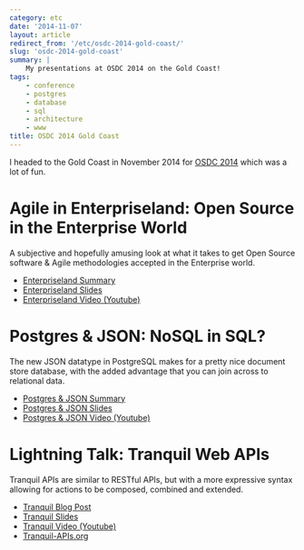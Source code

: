 ```yaml
---
category: etc
date: '2014-11-07'
layout: article
redirect_from: '/etc/osdc-2014-gold-coast/'
slug: 'osdc-2014-gold-coast'
summary: |
    My presentations at OSDC 2014 on the Gold Coast!
tags:
    - conference
    - postgres
    - database
    - sql
    - architecture
    - www
title: OSDC 2014 Gold Coast
---
```


I headed to the Gold Coast in November 2014 for [OSDC
2014](http://2014.osdc.com.au/) which was a lot of fun.

Agile in Enterpriseland: Open Source in the Enterprise World
============================================================

A subjective and hopefully amusing look at what it takes to get Open
Source software & Agile methodologies accepted in the Enterprise world.

-   [Enterpriseland
    Summary](http://2014.osdc.com.au/presentation/1219-agile-enterpriseland-open-source-enterprise-world)
-   [Enterpriseland Slides](../../talk/osdc2014/enterprise-open-source.html)
-   [Enterpriseland Video (Youtube)](http://www.youtube.com/watch?v=lmnlVMX4T0s)

Postgres & JSON: NoSQL in SQL?
==============================

The new JSON datatype in PostgreSQL makes for a pretty nice document
store database, with the added advantage that you can join across to
relational data.

-   [Postgres & JSON Summary](http://2014.osdc.com.au/presentation/1220-postgres-json-nosql-sql)
-   [Postgres & JSON Slides](../../talk/osdc2014/postgres-nosql.html)
-   [Postgres & JSON Video (Youtube)](http://www.youtube.com/watch?v=OWBl6YuTEqI)

Lightning Talk: Tranquil Web APIs
=================================

Tranquil APIs are similar to RESTful APIs, but with a more expressive
syntax allowing for actions to be composed, combined and extended.

-   [Tranquil Blog Post](http://nick.zoic.org/etc/tranquil-apis/)
-   [Tranquil Slides](../../talk/osdc2014/tranquil-apis.html)
-   [Tranquil Video (Youtube)](http://www.youtube.com/watch?v=iCptoG4DpMI#t=590)
-   [Tranquil-APIs.org](http://www.tranquil-apis.org/)
